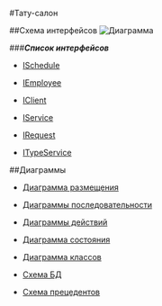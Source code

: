 #Тату-салон

##Схема интерфейсов
 ![Диаграмма](./Диаграммы,схемы/int.jpg)
 
###***Список интерфейсов***
- [ISchedule](ISchedule.md) 


- [IEmployee](IEmployee.md) 


- [IClient](IClient.md)


- [IService](IService.md)


- [IRequest](IRequest.md)


- [ITypeService](ITypeService.md)
 
##Диаграммы

+ [Диаграмма размещения](Deployment.md)

+ [Диаграммы последовательности](Sequence.md)

+ [Диаграммы действий](Activity.md)

+ [Диаграмма состояния](State.md)

+ [Диаграмма классов](Class.md)

+ [Схема БД](BD.md)

+ [Схема прецедентов](Precedent.md)